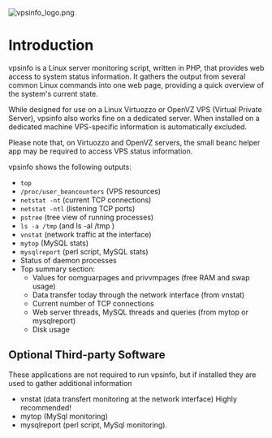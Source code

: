 ![vpsinfo_logo.png](wiki/images/vpsinfo_logo.png)
# Introduction

vpsinfo is a Linux server monitoring script, written in PHP, that provides web access to system status information. It gathers the output from several common Linux commands into one web page, providing a quick overview of the system's current state.

While designed for use on a Linux Virtuozzo or OpenVZ VPS (Virtual Private Server), vpsinfo also works fine on a dedicated server. When installed on a dedicated machine VPS-specific information is automatically excluded.

Please note that, on Virtuozzo and OpenVZ servers, the small beanc helper app may be required to access VPS status information.

vpsinfo shows the following outputs:
- `top`
- `/proc/user_beancounters` (VPS resources)
- `netstat -nt` (current TCP connections)
- `netstat -ntl` (listening TCP ports)
- `pstree` (tree view of running processes)
- `ls -a /tmp` (and ls -al /tmp )
- `vnstat` (network traffic at the interface)
- `mytop` (MySQL stats)
- `mysqlreport` (perl script, MySQL stats)
- Status of daemon processes
- Top summary section:
	- Values for oomguarpages and privvmpages (free RAM and swap usage)
	- Data transfer today through the network interface (from vnstat)
	- Current number of TCP connections
	- Web server threads, MySQL threads and queries (from mytop or mysqlreport)
	- Disk usage


## Optional Third-party Software
These applications are not required to run vpsinfo, but if installed they are used to gather additional information
- vnstat (data transfert monitoring at the network interface) Highly recommended!
- mytop  (MySql monitoring)
- mysqlreport  (perl script, MySql monitoring).
